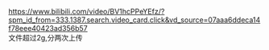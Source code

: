 https://www.bilibili.com/video/BV1hcPPeYEfz/?spm_id_from=333.1387.search.video_card.click&vd_source=07aaa6ddeca14f78eee40423ad356b57           
文件超过2g,分两次上传
